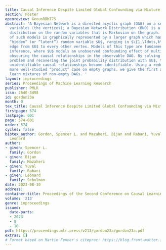 ```yaml
---
title: Causal Inference Despite Limited Global Confounding via Mixture Models
section: Poster
openreview: GeounBDhT7S
abstract: 'A Bayesian Network is a directed acyclic graph (DAG) on a set of $n$ random
  variables (the vertices); a Bayesian Network Distribution (BND) is a probability
  distribution on the random variables that is Markovian on the graph. A finite $k$-mixture
  of such models is graphically represented by a larger graph which has an additional
  “hidden” (or “latent”) random variable $U$, ranging in $\{1,\ldots,k\}$, and a directed
  edge from $U$ to every other vertex. Models of this type are fundamental to causal
  inference, where $U$ models an unobserved confounding effect of multiple populations,
  obscuring the causal relationships in the observable DAG. By solving the mixture
  problem and recovering the joint probability distribution with $U$, traditionally
  unidentifiable causal relationships become identifiable. Using a reduction to the
  more well-studied “product” case on empty graphs, we give the first algorithm to
  learn mixtures of non-empty DAGs. '
layout: inproceedings
series: Proceedings of Machine Learning Research
publisher: PMLR
issn: 2640-3498
id: gordon23a
month: 0
tex_title: Causal Inference Despite Limited Global Confounding via Mixture Models
firstpage: 574
lastpage: 601
page: 574-601
order: 574
cycles: false
bibtex_author: Gordon, Spencer L. and Mazaheri, Bijan and Rabani, Yuval and Schulman,
  Leonard
author:
- given: Spencer L.
  family: Gordon
- given: Bijan
  family: Mazaheri
- given: Yuval
  family: Rabani
- given: Leonard
  family: Schulman
date: 2023-08-10
address:
container-title: Proceedings of the Second Conference on Causal Learning and Reasoning
volume: '213'
genre: inproceedings
issued:
  date-parts:
  - 2023
  - 8
  - 10
pdf: https://proceedings.mlr.press/v213/gordon23a/gordon23a.pdf
extras: []
# Format based on Martin Fenner's citeproc: https://blog.front-matter.io/posts/citeproc-yaml-for-bibliographies/
---
```

